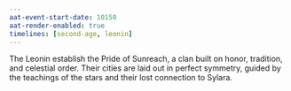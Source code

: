 ```yaml
---
aat-event-start-date: 10150
aat-render-enabled: true
timelines: [second-age, leonin]
---
```



The Leonin establish the Pride of Sunreach, a clan built on honor, tradition, and celestial order. Their cities are laid out in perfect symmetry, guided by the teachings of the stars and their lost connection to Sylara.
